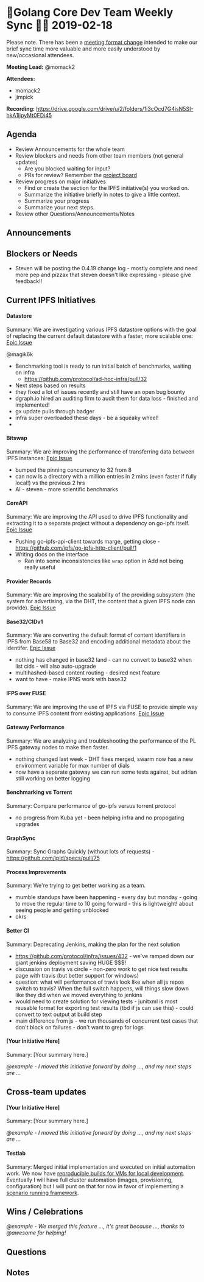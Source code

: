 # 💫Golang Core Dev Team Weekly Sync 🙌🏽 2019-02-18

Please note. There has been a  [meeting format change](https://github.com/ipfs/team-mgmt/issues/827#issuecomment-452157617) intended to make our brief sync time more valuable and more easily understood by new/occasional attendees.

**Meeting Lead:** @momack2

**Attendees:**
  - momack2
  - jimpick
  
**Recording:** https://drive.google.com/drive/u/2/folders/1i3cOcd7G4isN5SI-hkA1ljpyMt0FDi45

## Agenda
- Review Announcements for the whole team
- Review blockers and needs from other team members (not general updates)
  - Are you blocked waiting for input?
  - PRs for review? Remember the [project board](https://github.com/orgs/ipfs/projects/1)
- Review progress on major initiatives
  - Find or create the section for the IPFS initiative(s) you worked on.
  - Summarize the initiative briefly in notes to give a little context.
  - Summarize your progress
  - Summarize your next steps.
- Review other Questions/Announcements/Notes

## Announcements

## Blockers or Needs 

- Steven will be posting the 0.4.19 change log - mostly complete and need more pep and pizzax that steven doesn't like expressing - please give feedback!!

## Current IPFS Initiatives
#### Datastore
Summary: We are investigating various IPFS datastore options with the goal of replacing the current default datastore with a faster, more scalable one: [Epic Issue](https://github.com/ipfs/go-ipfs/issues/4279)

@magik6k
  - Benchmarking tool is ready to run initial batch of benchmarks, waiting on infra
    - https://github.com/protocol/ad-hoc-infra/pull/32
  - Next steps based on results
  - they fixed a lot of issues recently and still have an open bug bounty
  - dgraph.io hired an auditing firm to audit them for data loss - finished and implemented!
  - gx update pulls through badger
  - infra super overloaded these days - be a squeaky wheel!
  - 

#### Bitswap
Summary: We are improving the performance of transferring data between IPFS instances: [Epic Issue](https://github.com/ipfs/go-ipfs/issues/5723)
  - bumped the pinning concurrency to 32 from 8
  - can now ls a directory with a million entries in 2 mins (even faster if fully local!) vs the previous 2 hrs
  - AI - steven - more scientific benchmarks

#### CoreAPI
Summary: We are improving the API used to drive IPFS functionality and extracting it to a separate project without a dependency on go-ipfs itself. [Epic Issue](https://github.com/ipfs/go-ipfs/issues/4498)

- Pushing go-ipfs-api-client towards marge, getting close - https://github.com/ipfs/go-ipfs-http-client/pull/1
- Writing docs on the interface
  - Ran into some inconsistencies like `wrap` option in Add not being really useful

#### Provider Records
Summary: We are improving the scalability of the providing subsystem (the system for advertising, via the DHT, the content that a given IPFS node can provide). [Epic Issue](https://github.com/ipfs/go-ipfs/issues/5774)

#### Base32/CIDv1
Summary: We are converting the default format of content identifiers in IPFS from Base58 to Base32 and encoding additional metadata about the identifer. [Epic Issue](https://github.com/ipfs/go-ipfs/issues/5358)
- nothing has changed in base32 land - can no convert to base32 when list cids - will also auto-upgrade
- multihashed-based content routing - desired next feature
- want to have - make IPNS work with base32
 	
  
#### IFPS over FUSE
Summary: We are improving the use of IPFS via FUSE to provide simple way to consume IPFS content from existing applications. [Epic Issue](https://github.com/ipfs/go-ipfs/issues/5003)

#### Gateway Performance
Summary: We are analyzing and troubleshooting the performance of the PL IPFS gateway nodes to make then faster.
- nothing changed last week - DHT fixes merged, swarm now has a new environment variable for max number of dials
- now have a separate gateway we can run some tests against, but adrian still working on better logging

#### Benchmarking vs Torrent
Summary: Compare performance of go-ipfs versus torrent protocol
- no progress from Kuba yet - been helping infra and no propogating upgrades

#### GraphSync
Summary: Sync Graphs Quickly (without lots of requests) - https://github.com/ipld/specs/pull/75

#### Process Improvements
Summary: We're trying to get better working as a team.
- mumble standups have been happening - every day but monday - going to move the regular time to 10 going forward - this is lightweight! about seeing people and getting unblocked
- okrs


#### Better CI
Summary: Deprecating Jenkins, making the plan for the next solution
- https://github.com/protocol/infra/issues/432 - we've ramped down our giant jenkins deployment saving HUGE $$$!
- discussion on travis vs circle - non-zero work to get nice test results page with travis (but better support for windows)
- question: what will performance of travis look like when all js repos switch to travis? When the full switch happens, will things slow down like they did when we moved everything to jenkins
- would need to create solution for viewing tests - junitxml is most reusable format for exporting test results (tbd if js can use this) - could convert to text output at build step
- main difference from js - we run thousands of concurrent test cases that don't block on failures - don't want to grep for logs

#### [Your Initiative Here]
Summary: [Your summary here.]

_@example - I moved this initiative forward by doing ..., and my next steps are ..._


## Cross-team updates

#### [Your Initiative Here]
Summary: [Your summary here.]

_@example - I moved this initiative forward by doing ..., and my next steps are ..._

#### Testlab
Summary: Merged initial implementation and executed on initial automation work. We now have [reproducible builds for VMs for local development](https://github.com/libp2p/testlab/pull/3). Eventually I will have full cluster automation (images, provisioning, configuration) but I will punt on that for now in favor of implementing a [scenario running framework](https://github.com/libp2p/testlab/issues/2).

## Wins / Celebrations

_@example - We merged this feature ..., it's great because ..., thanks to @awesome for helping!_

## Questions


## Notes
